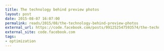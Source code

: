 ```yaml
---
title: The technology behind preview photos
layout: post
date: 2015-08-07 16:07:00
permalink: reads/2015/08/the-technology-behind-preview-photos
external_url: https://code.facebook.com/posts/991252547593574/the-technology-behind-preview-photos/
external_site: code.facebook.com
tags:
- optimization
---
```

